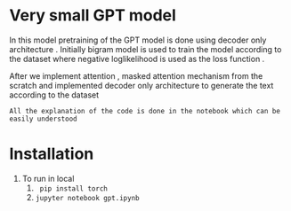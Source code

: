 # Very small GPT model 
In this model pretraining of the GPT model is done using decoder only architecture . Initially bigram model is used to train the model according to the dataset where negative loglikelihood is used as the loss function .

After we implement attention , masked attention mechanism from the scratch and implemented decoder only architecture to generate the text according to the dataset

```All the explanation of the code is done in the notebook which can be easily understood```

# Installation
1. To run in local 
   1. `` pip install torch``
   2. ``jupyter notebook gpt.ipynb``

